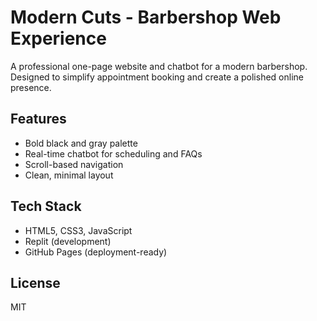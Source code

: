 # Modern Cuts - Barbershop Web Experience

A professional one-page website and chatbot for a modern barbershop. Designed to simplify appointment booking and create a polished online presence.

## Features
- Bold black and gray palette
- Real-time chatbot for scheduling and FAQs
- Scroll-based navigation
- Clean, minimal layout

## Tech Stack
- HTML5, CSS3, JavaScript
- Replit (development)
- GitHub Pages (deployment-ready)


## License
MIT
